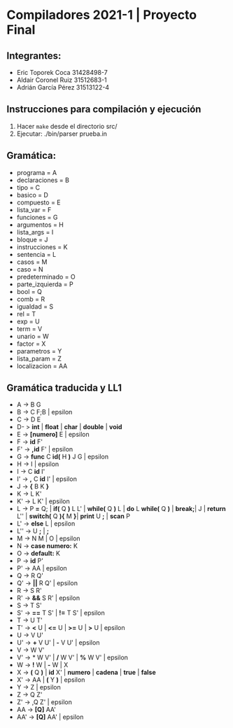 # Compiladores 2021-1 | Proyecto Final

## Integrantes:

+ Eric Toporek Coca 31428498-7
+ Aldair Coronel Ruiz 31512683-1
+ Adrián García Pérez 31513122-4

## Instrucciones para compilación y ejecución
1. Hacer `make` desde el directorio src/
2. Ejecutar: ./bin/parser prueba.in

## Gramática:

+ programa = A
+ declaraciones = B
+ tipo = C
+ basico = D
+ compuesto = E
+ lista_var = F
+ funciones = G
+ argumentos = H
+ lista_args = I
+ bloque = J
+ instrucciones = K
+ sentencia = L
+ casos = M
+ caso = N
+ predeterminado = O
+ parte_izquierda = P
+ bool = Q
+ comb = R
+ igualdad = S
+ rel = T
+ exp = U
+ term = V
+ unario = W
+ factor = X
+ parametros = Y
+ lista_param = Z
+ localizacion = AA

## Gramática traducida y LL1

+ A -> B G
+ B -> C F;B | epsilon
+ C -> D E
+ D- > **int** | **float** | **char** | **double** | **void**
+ E -> **[numero]** E | epsilon
+ F -> **id** F'
+ F' -> **,id** F' | epsilon
+ G -> **func** C **id(** H **)** J G | epsilon
+ H -> I | epsilon
+ I -> C **id** I'
+ I' -> **,** C **id** I' | epsilon
+ J -> **{** B K **}**
+ K -> L K'
+ K' -> L K' | epsilon
+ L -> P **=** Q; | **if(** Q **)** L L' | **while(** Q **)** L | **do** L **while(** Q **)**
   | **break;**| J | **return** L'' | **switch(** Q **){** M **}**| **print** U **;** | **scan** P
+ L' -> **else** L | epsilon
+ L'' -> U **;** | **;**
+ M -> N M | O | epsilon
+ N -> **case numero:** K
+ O -> **default:** K
+ P -> **id** P'
+  P' -> AA | epsilon
+ Q -> R Q'
+ Q' -> **||** R Q' | epsilon
+ R -> S R'
+ R' -> **&&** S R' | epsilon
+ S -> T S'
+ S' -> **==** T S' | **!=** T S' | epsilon
+ T -> U T'
+ T' -> **<** U | **<=** U | **>=** U | **>** U | epsilon
+ U -> V U'
+ U' -> **+** V U' | **-** V U' | epsilon
+ V -> W V'
+ V' -> * W V' | **/** W V' | **%** W V' | epsilon
+ W -> **!** W | **-** W | X
+ X -> **(** Q **)** | **id** X' | **numero** | **cadena** | **true** | **false**
+ X' -> AA | **(** Y **)** | epsilon
+ Y -> Z | epsilon
+ Z -> Q Z'
+ Z' -> ,Q Z' | epsilon
+ AA -> **[Q]** AA'
+ AA' -> **[Q]** AA' | epsilon
